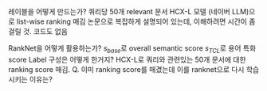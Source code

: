 레이블을 어떻게 만드는가?
	쿼리당 50개 relevant 문서
	HCX-L 모델 (네이버 LLM)으로 list-wise ranking 매김
	논문으로 복잡하게 설명되어 있는데, 이해하려면 시간이 좀 걸릴 것. 코드도 없음

RankNet을 어떻게 활용하는가?
	$s_{base}$로 overall semantic score
	$s_{TCL}$로 용어 특화 score
	Label 구성은 어떻게 한거지?
		HCX-L로 쿼리와 관련있는 50개 문서에 대한 ranking score 매김.
		Q. 이미 ranking score를 매겼는데 이를 ranknet으로 다시 학습시키는 이유는?